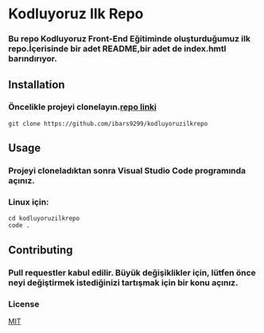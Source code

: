 # Kodluyoruz Ilk Repo

### Bu repo Kodluyoruz Front-End Eğitiminde oluşturduğumuz ilk repo.İçerisinde bir adet README,bir adet de index.hmtl barındırıyor.

## Installation

### Öncelikle projeyi clonelayın.[repo linki](https://github.com/ibars9299/kodluyoruzilkrepo)

```
git clone https://github.com/ibars9299/kodluyoruzilkrepo
```

## Usage

### Projeyi cloneladıktan sonra Visual Studio Code programında açınız.

### Linux için:

```
cd kodluyoruzilkrepo
code .
```

## Contributing

### Pull requestler kabul edilir. Büyük değişiklikler için, lütfen önce neyi değiştirmek istediğinizi tartışmak için bir konu açınız.

### License

[MIT](https://choosealicense.com/licenses/mit/)
 
